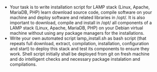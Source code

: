 - Your task is to write installation script for LAMP stack (Linux, Apache, MariaDB, PHP) learn download source code, compile software on your machine and deploy software and related libraries in /opt/.  It is also important to download, compile and install in /opt/ all components of a LAMP stack (Linux, Apache, MariaDB, PHP) on your Debian virtual machine without using any package managers for the installations.
- Write your own automated script lamp_install.sh as bash script (that repeats full download, extract, compilation, installation, configuration and start) to deploy this stack and test its components to ensure they work. Shell script initially shall be deployed from git on fresh machine and do intelligent checks and necessary package instalation and compilations.
